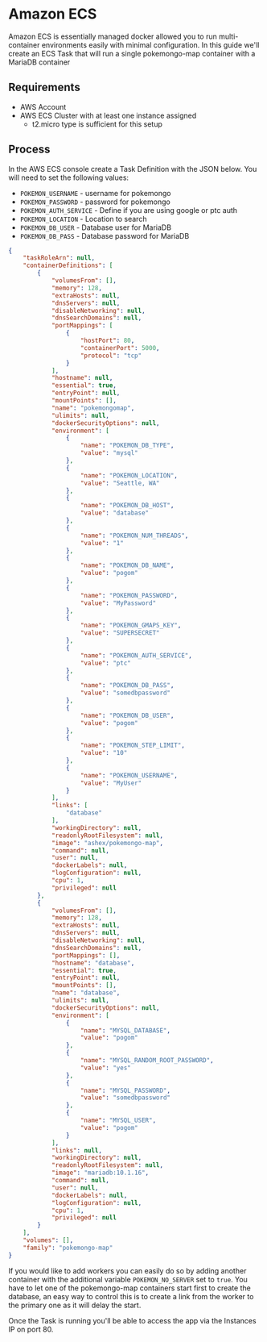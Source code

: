 # Amazon ECS

Amazon ECS is essentially managed docker allowed you to run multi-container environments easily with minimal configuration. In this guide we'll create an ECS Task that will run a single pokemongo-map container with a MariaDB container

## Requirements

* AWS Account
* AWS ECS Cluster with at least one instance assigned
    * t2.micro type is sufficient for this setup

## Process


In the AWS ECS console create a Task Definition with the JSON below. You will need to set the following values:

* `POKEMON_USERNAME` - username for pokemongo
* `POKEMON_PASSWORD` - password for pokemongo
* `POKEMON_AUTH_SERVICE` - Define if you are using google or ptc auth
* `POKEMON_LOCATION` - Location to search
* `POKEMON_DB_USER` - Database user for MariaDB
* `POKEMON_DB_PASS` - Database password for MariaDB

```json
{
    "taskRoleArn": null,
    "containerDefinitions": [
        {
            "volumesFrom": [],
            "memory": 128,
            "extraHosts": null,
            "dnsServers": null,
            "disableNetworking": null,
            "dnsSearchDomains": null,
            "portMappings": [
                {
                    "hostPort": 80,
                    "containerPort": 5000,
                    "protocol": "tcp"
                }
            ],
            "hostname": null,
            "essential": true,
            "entryPoint": null,
            "mountPoints": [],
            "name": "pokemongomap",
            "ulimits": null,
            "dockerSecurityOptions": null,
            "environment": [
                {
                    "name": "POKEMON_DB_TYPE",
                    "value": "mysql"
                },
                {
                    "name": "POKEMON_LOCATION",
                    "value": "Seattle, WA"
                },
                {
                    "name": "POKEMON_DB_HOST",
                    "value": "database"
                },
                {
                    "name": "POKEMON_NUM_THREADS",
                    "value": "1"
                },
                {
                    "name": "POKEMON_DB_NAME",
                    "value": "pogom"
                },
                {
                    "name": "POKEMON_PASSWORD",
                    "value": "MyPassword"
                },
                {
                    "name": "POKEMON_GMAPS_KEY",
                    "value": "SUPERSECRET"
                },
                {
                    "name": "POKEMON_AUTH_SERVICE",
                    "value": "ptc"
                },
                {
                    "name": "POKEMON_DB_PASS",
                    "value": "somedbpassword"
                },
                {
                    "name": "POKEMON_DB_USER",
                    "value": "pogom"
                },
                {
                    "name": "POKEMON_STEP_LIMIT",
                    "value": "10"
                },
                {
                    "name": "POKEMON_USERNAME",
                    "value": "MyUser"
                }
            ],
            "links": [
                "database"
            ],
            "workingDirectory": null,
            "readonlyRootFilesystem": null,
            "image": "ashex/pokemongo-map",
            "command": null,
            "user": null,
            "dockerLabels": null,
            "logConfiguration": null,
            "cpu": 1,
            "privileged": null
        },
        {
            "volumesFrom": [],
            "memory": 128,
            "extraHosts": null,
            "dnsServers": null,
            "disableNetworking": null,
            "dnsSearchDomains": null,
            "portMappings": [],
            "hostname": "database",
            "essential": true,
            "entryPoint": null,
            "mountPoints": [],
            "name": "database",
            "ulimits": null,
            "dockerSecurityOptions": null,
            "environment": [
                {
                    "name": "MYSQL_DATABASE",
                    "value": "pogom"
                },
                {
                    "name": "MYSQL_RANDOM_ROOT_PASSWORD",
                    "value": "yes"
                },
                {
                    "name": "MYSQL_PASSWORD",
                    "value": "somedbpassword"
                },
                {
                    "name": "MYSQL_USER",
                    "value": "pogom"
                }
            ],
            "links": null,
            "workingDirectory": null,
            "readonlyRootFilesystem": null,
            "image": "mariadb:10.1.16",
            "command": null,
            "user": null,
            "dockerLabels": null,
            "logConfiguration": null,
            "cpu": 1,
            "privileged": null
        }
    ],
    "volumes": [],
    "family": "pokemongo-map"
}
```


If you would like to add workers you can easily do so by adding another container with the additional variable `POKEMON_NO_SERVER` set to `true`. You have to let one of the pokemongo-map containers start first to create the database, an easy way to control this is to create a link from the worker to the primary one as it will delay the start.

Once the Task is running you'll be able to access the app via the Instances IP on port 80.